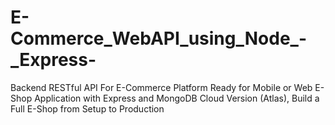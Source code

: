 # E-Commerce_WebAPI_using_Node_-_Express-
Backend RESTful API For E-Commerce Platform Ready for Mobile or Web E-Shop Application with Express and MongoDB Cloud Version (Atlas), Build a Full E-Shop from Setup to Production
